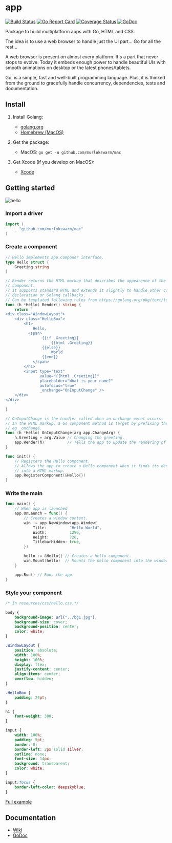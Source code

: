 # app
[![Build Status](https://travis-ci.org/murlokswarm/app.svg?branch=master)](https://travis-ci.org/murlokswarm/app)
[![Go Report Card](https://goreportcard.com/badge/github.com/murlokswarm/app)](https://goreportcard.com/report/github.com/murlokswarm/app)
[![Coverage Status](https://coveralls.io/repos/github/murlokswarm/app/badge.svg?branch=master)](https://coveralls.io/github/murlokswarm/app?branch=master)
[![GoDoc](https://godoc.org/github.com/murlokswarm/app?status.svg)](https://godoc.org/github.com/murlokswarm/app)

Package to build multiplatform apps with Go, HTML and CSS.

The idea is to use a web browser to handle just the UI part... 
Go for all the rest...

A web browser is present on almost every platform. 
It's a part that never stops to evolve. 
Today it embeds enough power to handle beautiful UIs with smooth animations on desktop or the latest phones/tablets.

Go, is a simple, fast and well-built programming language. 
Plus, it is thinked from the ground to gracefully handle concurrency, dependencies, tests and documentation.

## Install
1. Install Golang:
    - [golang.org](https://golang.org/doc/install)
    - [Homebrew (MacOS)](http://www.golangbootcamp.com/book/get_setup)

2. Get the package:
    - MacOS: ```go get -u github.com/murlokswarm/mac```

3.  Get Xcode  (If you develop on MacOS): 
    - [Xcode](https://itunes.apple.com/us/app/xcode/id497799835?mt=12)

## Getting started
![hello](https://github.com/murlokswarm/examples/blob/master/mac/hello/capture-1.png)

### Import a driver
```Go
import (
	_ "github.com/murlokswarm/mac"
)
```

### Create a component
```Go
// Hello implements app.Componer interface.
type Hello struct {
	Greeting string
}

// Render returns the HTML markup that describes the appearance of the
// component.
// It supports standard HTML and extends it slightly to handle other component
// declaration or Golang callbacks.
// Can be templated following rules from https://golang.org/pkg/text/template.
func (h *Hello) Render() string {
	return `
<div class="WindowLayout">    
    <div class="HelloBox">
        <h1>
            Hello,
          <span>
                {{if .Greeting}}
                    {{html .Greeting}}
                {{else}}
                    World
                {{end}}
            </span>
        </h1>
        <input type="text"
               value="{{html .Greeting}}"
               placeholder="What is your name?"
               autofocus="true"
               _onchange="OnInputChange" />
    </div>
</div>
    `
}

// OnInputChange is the handler called when an onchange event occurs.
// In the HTML markup, a Go component method is target by prefixing the event with "_".
// eg _onchange.
func (h *Hello) OnInputChange(arg app.ChangeArg) {
	h.Greeting = arg.Value // Changing the greeting.
	app.Render(h)          // Tells the app to update the rendering of the component.
}

func init() {
	// Registers the Hello component.
	// Allows the app to create a Hello component when it finds its declaration
	// into a HTML markup.
	app.RegisterComponent(&Hello{})
}
```

### Write the main
```go
func main() {
    // When app is launched
	app.OnLaunch = func() {
		// Creates a window context.
		win := app.NewWindow(app.Window{
			Title:          "Hello World",
			Width:          1280,
			Height:         720,
			TitlebarHidden: true,
		})

		hello := &Hello{} // Creates a hello component.
		win.Mount(hello)  // Mounts the hello component into the window context.
	}

	app.Run() // Runs the app.
}

```

### Style your component
```css
/* In resources/css/hello.css.*/

body {
    background-image: url("../bg1.jpg");
    background-size: cover;
    background-position: center;
    color: white;
}

.WindowLayout {
    position: absolute;
    width: 100%;
    height: 100%;
    display: flex;
    justify-content: center;
    align-items: center;
    overflow: hidden;
}

.HelloBox {
    padding: 20pt;
}

h1 {
    font-weight: 300;
}

input {
    width: 100%;
    padding: 5pt;
    border: 0;
    border-left: 2px solid silver;
    outline: none;
    font-size: 14px;
    background: transparent;
    color: white;
}

input:focus {
    border-left-color: deepskyblue;
}
```

[Full example](https://github.com/murlokswarm/examples/tree/master/mac/hello)

## Documentation
- [Wiki](https://github.com/murlokswarm/app/wiki)
- [GoDoc](https://godoc.org/github.com/murlokswarm/app)
